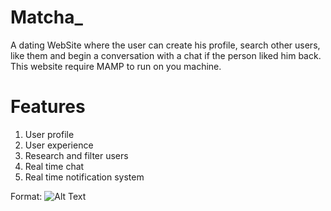 # Matcha_ 
A dating WebSite where the user can create his profile, search other users, like them and begin a conversation with a chat if the person liked him back. This website require MAMP to run on you machine.

# Features
1. User profile
2. User experience
3. Research and filter users
4. Real time chat
5. Real time notification system


Format: ![Alt Text](https://bit.ly/33F2Ten)
